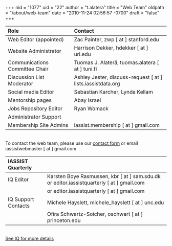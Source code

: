 +++
nid = "1077"
uid = "22"
author = "t.alatera"
title = "Web Team"
oldpath = "/about/web-team"
date = "2010-11-24 02:56:57 -0700"
draft = "false"
+++

|Role|Contact|
|:---|:---|
|Web Editor (appointed)		|Zac Painter, zwp [ at ] stanford.edu |
|Website Administrator 		|Harrison Dekker, hdekker [ at ] uri.edu|	
|Communications Committee Chair	|Tuomas J. Alaterä, tuomas.alatera [ at ] tuni.fi|
|Discussion List Moderator	|Ashley Jester, discuss-request [ at ] lists.iassistdata.org  |
|Social media Editor		|Sebastian Karcher, Lynda Kellam
|Mentorship pages			|Abay Israel |
|Jobs Repository Editor		|Ryan Womack |
|Administrator Support		| |
|Membership Site Admins		|iassist.membership [ at ] gmail.com|

<!--|iBlog Editor 				|Robin Rice, r.rice [ at ] ed.ac.uk  |-->
<!--
|Section Editor: About		|Tuomas J. Alaterä |
|Section Editor: Conferences|Chiu-Chuang (Lu) Chou |
|Section Editor: Resources	|Minglu Wang |
|Section Editor: Community	|Jen Darragh  |
-->

<br />To contact the web team, please use our [contact form](/contact) or email iassistwebmaster [ at ] gmail.com


|IASSIST Quarterly||
|:---|:---|
|IQ Editor		|Karsten Boye Rasmussen, kbr [ at ] sam.sdu.dk or editor.iassistquarterly [ at ] gmail.com  |
|		|or editor.iassistquarterly [ at ] gmail.com  |
|IQ Support Contacts		|Michele Hayslett, michele_hayslett [ at ] unc.edu |
|	|Ofira Schwartz-Soicher, oschwart [ at ] princeton.edu |

<br />[See IQ for more details<i class="fas fa-external-link-alt"></i>](https://www.iassistquarterly.com/index.php/iassist/about/contact)


